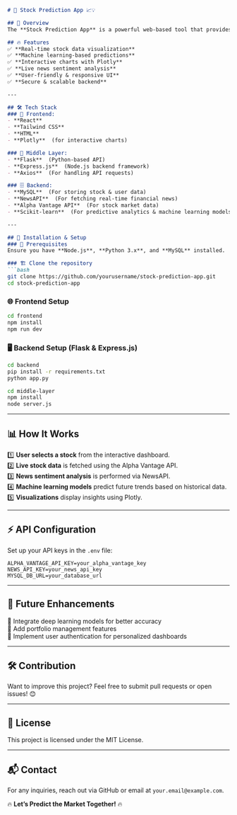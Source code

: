 ```markdown
# 🚀 Stock Prediction App 📈💡

## 🌟 Overview
The **Stock Prediction App** is a powerful web-based tool that provides real-time stock analysis and future price predictions using advanced machine learning models. Designed for traders, investors, and financial enthusiasts, this app combines live market data, news sentiment analysis, and historical trends to offer insightful forecasts. 

## 🔥 Features
✅ **Real-time stock data visualization**  
✅ **Machine learning-based predictions**  
✅ **Interactive charts with Plotly** 
✅ **Live news sentiment analysis**   
✅ **User-friendly & responsive UI**   
✅ **Secure & scalable backend**   

---

## 🛠️ Tech Stack
### 🎨 Frontend:
- **React** 
- **Tailwind CSS** 
- **HTML** 
- **Plotly**  (for interactive charts)

### 🔄 Middle Layer:
- **Flask**  (Python-based API)
- **Express.js**  (Node.js backend framework)
- **Axios**  (For handling API requests)

### 🗄️ Backend:
- **MySQL**  (For storing stock & user data)
- **NewsAPI**  (For fetching real-time financial news)
- **Alpha Vantage API**  (For stock market data)
- **Scikit-learn**  (For predictive analytics & machine learning models)

---

## 🚀 Installation & Setup
### 🔧 Prerequisites
Ensure you have **Node.js**, **Python 3.x**, and **MySQL** installed.

### 🏗️ Clone the repository
```bash
git clone https://github.com/yourusername/stock-prediction-app.git
cd stock-prediction-app
```

### 🌐 Frontend Setup
```bash
cd frontend
npm install
npm run dev
```

### 🖥️ Backend Setup (Flask & Express.js)
```bash
cd backend
pip install -r requirements.txt
python app.py
```
```bash
cd middle-layer
npm install
node server.js
```

---

## 📊 How It Works
1️⃣ **User selects a stock** from the interactive dashboard.  
2️⃣ **Live stock data** is fetched using the Alpha Vantage API.  
3️⃣ **News sentiment analysis** is performed via NewsAPI.  
4️⃣ **Machine learning models** predict future trends based on historical data.  
5️⃣ **Visualizations** display insights using Plotly.  

---

## ⚡ API Configuration
Set up your API keys in the `.env` file:
```env
ALPHA_VANTAGE_API_KEY=your_alpha_vantage_key
NEWS_API_KEY=your_news_api_key
MYSQL_DB_URL=your_database_url
```

---

## 🚀 Future Enhancements
🔹 Integrate deep learning models for better accuracy  
🔹 Add portfolio management features  
🔹 Implement user authentication for personalized dashboards  

---

## 🛠️ Contribution
Want to improve this project? Feel free to submit pull requests or open issues! 😊

---

## 📜 License
This project is licensed under the MIT License.

---

## 📬 Contact
For any inquiries, reach out via GitHub or email at `your.email@example.com`.

🔥 **Let’s Predict the Market Together!** 🔥
```

